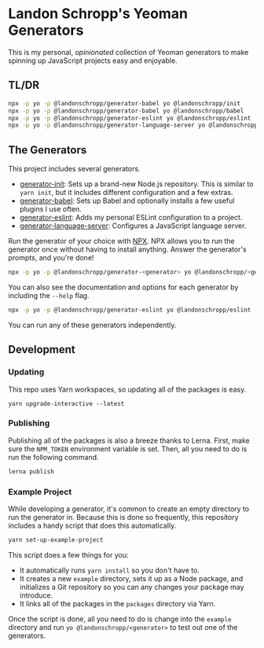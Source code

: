 # Landon Schropp's Yeoman Generators

This is my personal, *opinionated* collection of Yeoman generators to make spinning up JavaScript
projects easy and enjoyable.

## TL/DR

``` bash
npx -p yo -p @landonschropp/generator-babel yo @landonschropp/init
npx -p yo -p @landonschropp/generator-babel yo @landonschropp/babel
npx -p yo -p @landonschropp/generator-eslint yo @landonschropp/eslint
npx -p yo -p @landonschropp/generator-language-server yo @landonschropp/language-server
```

## The Generators

This project includes several generators.

* [generator-init](packages/generator-init/readme.md): Sets up a brand-new Node.js repository. This
  is similar to `yarn init`, but it includes different configuration and a few extras.
* [generator-babel](packages/generator-babel/readme.md): Sets up Babel and optionally installs a few
  useful plugins I use often.
* [generator-eslint](packages/generator-eslint/readme.md): Adds my personal ESLint configuration to
  a project.
* [generator-language-server](packages/generator-language-server/readme.md): Configures a JavaScript
  language server.

Run the generator of your choice with [NPX](https://github.com/zkat/npx). NPX allows you to run the
generator once without having to install anything. Answer the generator's prompts, and you're done!

``` sh
npx -p yo -p @landonschropp/generator-<generator> yo @landonschropp/<generator>
```

You can also see the documentation and options for each generator by including the `--help` flag.

``` sh
npx -p yo -p @landonschropp/generator-eslint yo @landonschropp/eslint --help
```

You can run any of these generators independently.

## Development

### Updating

This repo uses Yarn workspaces, so updating all of the packages is easy.

```
yarn upgrade-interactive --latest
```

### Publishing

Publishing all of the packages is also a breeze thanks to Lerna. First, make sure the
`NPM_TOKEN` environment variable is set. Then, all you need to do is run the following command.

``` sh
lerna publish
```

### Example Project

While developing a generator, it's common to create an empty directory to run the generator in.
Because this is done so frequently, this repository includes a handy script that does this
automatically.

``` sh
yarn set-up-example-project
```

This script does a few things for you:

* It automatically runs `yarn install` so you don't have to.
* It creates a new `example` directory, sets it up as a Node package, and initializes a Git
  repository so you can any changes your package may introduce.
* It links all of the packages in the `packages` directory via Yarn.

Once the script is done, all you need to do is change into the `example` directory and run
`yo @landonschropp/<generator>` to test out one of the generators.
